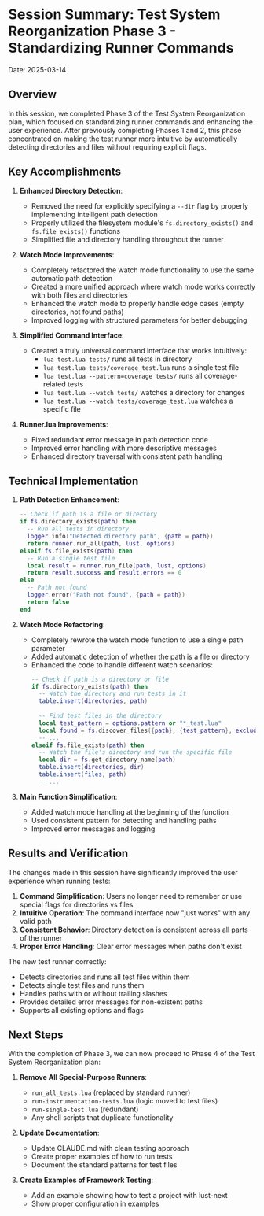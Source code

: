 # Session Summary: Test System Reorganization Phase 3 - Standardizing Runner Commands

Date: 2025-03-14

## Overview

In this session, we completed Phase 3 of the Test System Reorganization plan, which focused on standardizing runner commands and enhancing the user experience. After previously completing Phases 1 and 2, this phase concentrated on making the test runner more intuitive by automatically detecting directories and files without requiring explicit flags.

## Key Accomplishments

1. **Enhanced Directory Detection**:
   - Removed the need for explicitly specifying a `--dir` flag by properly implementing intelligent path detection
   - Properly utilized the filesystem module's `fs.directory_exists()` and `fs.file_exists()` functions
   - Simplified file and directory handling throughout the runner

2. **Watch Mode Improvements**:
   - Completely refactored the watch mode functionality to use the same automatic path detection
   - Created a more unified approach where watch mode works correctly with both files and directories
   - Enhanced the watch mode to properly handle edge cases (empty directories, not found paths)
   - Improved logging with structured parameters for better debugging

3. **Simplified Command Interface**:
   - Created a truly universal command interface that works intuitively:
     - `lua test.lua tests/` runs all tests in directory
     - `lua test.lua tests/coverage_test.lua` runs a single test file
     - `lua test.lua --pattern=coverage tests/` runs all coverage-related tests
     - `lua test.lua --watch tests/` watches a directory for changes
     - `lua test.lua --watch tests/coverage_test.lua` watches a specific file

4. **Runner.lua Improvements**:
   - Fixed redundant error message in path detection code
   - Improved error handling with more descriptive messages
   - Enhanced directory traversal with consistent path handling

## Technical Implementation

1. **Path Detection Enhancement**:
   ```lua
   -- Check if path is a file or directory
   if fs.directory_exists(path) then
     -- Run all tests in directory
     logger.info("Detected directory path", {path = path})
     return runner.run_all(path, lust, options)
   elseif fs.file_exists(path) then
     -- Run a single test file
     local result = runner.run_file(path, lust, options)
     return result.success and result.errors == 0
   else
     -- Path not found
     logger.error("Path not found", {path = path})
     return false
   end
   ```

2. **Watch Mode Refactoring**:
   - Completely rewrote the watch mode function to use a single path parameter
   - Added automatic detection of whether the path is a file or directory
   - Enhanced the code to handle different watch scenarios:
     ```lua
     -- Check if path is a directory or file
     if fs.directory_exists(path) then
       -- Watch the directory and run tests in it
       table.insert(directories, path)
       
       -- Find test files in the directory
       local test_pattern = options.pattern or "*_test.lua"
       local found = fs.discover_files({path}, {test_pattern}, exclude_patterns)
       -- ...
     elseif fs.file_exists(path) then
       -- Watch the file's directory and run the specific file
       local dir = fs.get_directory_name(path)
       table.insert(directories, dir)
       table.insert(files, path)
       -- ...
     ```

3. **Main Function Simplification**:
   - Added watch mode handling at the beginning of the function
   - Used consistent pattern for detecting and handling paths
   - Improved error messages and logging

## Results and Verification

The changes made in this session have significantly improved the user experience when running tests:

1. **Command Simplification**: Users no longer need to remember or use special flags for directories vs files
2. **Intuitive Operation**: The command interface now "just works" with any valid path
3. **Consistent Behavior**: Directory detection is consistent across all parts of the runner
4. **Proper Error Handling**: Clear error messages when paths don't exist

The new test runner correctly:
- Detects directories and runs all test files within them
- Detects single test files and runs them
- Handles paths with or without trailing slashes
- Provides detailed error messages for non-existent paths
- Supports all existing options and flags

## Next Steps

With the completion of Phase 3, we can now proceed to Phase 4 of the Test System Reorganization plan:

1. **Remove All Special-Purpose Runners**:
   - `run_all_tests.lua` (replaced by standard runner)
   - `run-instrumentation-tests.lua` (logic moved to test files)
   - `run-single-test.lua` (redundant)
   - Any shell scripts that duplicate functionality

2. **Update Documentation**:
   - Update CLAUDE.md with clean testing approach
   - Create proper examples of how to run tests
   - Document the standard patterns for test files

3. **Create Examples of Framework Testing**:
   - Add an example showing how to test a project with lust-next
   - Show proper configuration in examples